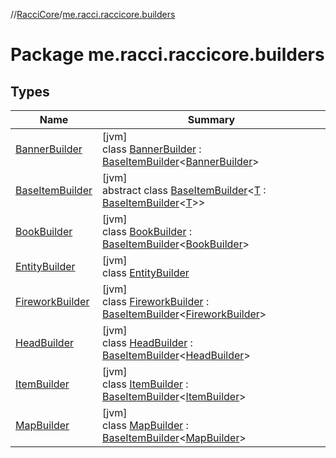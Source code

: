 //[RacciCore](../../index.md)/[me.racci.raccicore.builders](index.md)

# Package me.racci.raccicore.builders

## Types

| Name | Summary |
|---|---|
| [BannerBuilder](-banner-builder/index.md) | [jvm]<br>class [BannerBuilder](-banner-builder/index.md) : [BaseItemBuilder](-base-item-builder/index.md)&lt;[BannerBuilder](-banner-builder/index.md)&gt; |
| [BaseItemBuilder](-base-item-builder/index.md) | [jvm]<br>abstract class [BaseItemBuilder](-base-item-builder/index.md)&lt;[T](-base-item-builder/index.md) : [BaseItemBuilder](-base-item-builder/index.md)&lt;[T](-base-item-builder/index.md)&gt;&gt; |
| [BookBuilder](-book-builder/index.md) | [jvm]<br>class [BookBuilder](-book-builder/index.md) : [BaseItemBuilder](-base-item-builder/index.md)&lt;[BookBuilder](-book-builder/index.md)&gt; |
| [EntityBuilder](-entity-builder/index.md) | [jvm]<br>class [EntityBuilder](-entity-builder/index.md) |
| [FireworkBuilder](-firework-builder/index.md) | [jvm]<br>class [FireworkBuilder](-firework-builder/index.md) : [BaseItemBuilder](-base-item-builder/index.md)&lt;[FireworkBuilder](-firework-builder/index.md)&gt; |
| [HeadBuilder](-head-builder/index.md) | [jvm]<br>class [HeadBuilder](-head-builder/index.md) : [BaseItemBuilder](-base-item-builder/index.md)&lt;[HeadBuilder](-head-builder/index.md)&gt; |
| [ItemBuilder](-item-builder/index.md) | [jvm]<br>class [ItemBuilder](-item-builder/index.md) : [BaseItemBuilder](-base-item-builder/index.md)&lt;[ItemBuilder](-item-builder/index.md)&gt; |
| [MapBuilder](-map-builder/index.md) | [jvm]<br>class [MapBuilder](-map-builder/index.md) : [BaseItemBuilder](-base-item-builder/index.md)&lt;[MapBuilder](-map-builder/index.md)&gt; |
